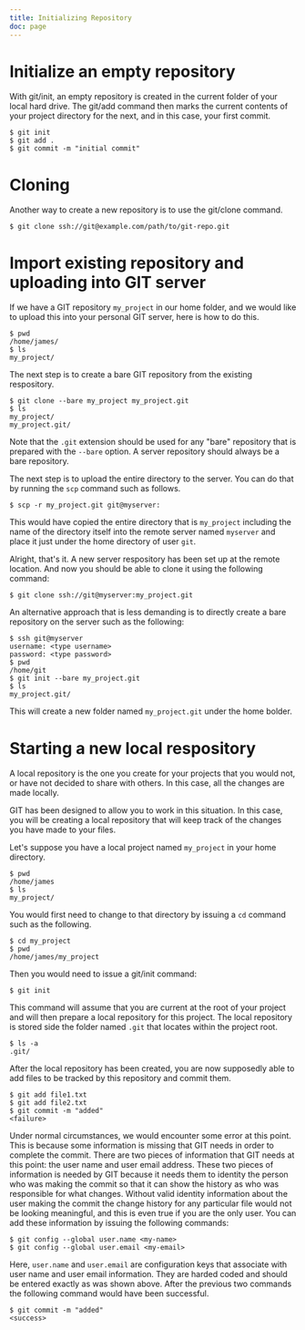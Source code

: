 ```yaml
---
title: Initializing Repository
doc: page
---
```



# Initialize an empty repository

With git/init, an empty repository is created in the current folder of your
local hard drive. The git/add command then marks the current contents of your
project directory for the next, and in this case, your first commit.

    $ git init
    $ git add .
    $ git commit -m "initial commit"

# Cloning

Another way to create a new repository is to use the git/clone command.

    $ git clone ssh://git@example.com/path/to/git-repo.git

# Import existing repository and uploading into GIT server

If we have a GIT repository `my_project` in our home folder, and we would like
to upload this into your personal GIT server, here is how to do this.

    $ pwd
    /home/james/
    $ ls
    my_project/

The next step is to create a bare GIT repository from the existing respository.

    $ git clone --bare my_project my_project.git
    $ ls
    my_project/
    my_project.git/

Note that the `.git` extension should be used for any "bare" repository that is
prepared with the `--bare` option. A server repository should always be a bare
repository.

The next step is to upload the entire directory to the server. You can do that
by running the `scp` command such as follows.

    $ scp -r my_project.git git@myserver:

This would have copied the entire directory that is `my_project` including the
name of the directory itself into the remote server named `myserver` and place
it just under the home directory of user `git`.

Alright, that's it. A new server respository has been set up at the remote
location. And now you should be able to clone it using the following command:

    $ git clone ssh://git@myserver:my_project.git

An alternative approach that is less demanding is to directly create a bare
repository on the server such as the following:

    $ ssh git@myserver
    username: <type username>
    password: <type password>
    $ pwd
    /home/git
    $ git init --bare my_project.git
    $ ls
    my_project.git/

This will create a new folder named `my_project.git` under the home bolder.


# Starting a new local respository

A local repository is the one you create for your projects that you would not,
or have not decided to share with others. In this case, all the changes are
made locally.

GIT has been designed to allow you to work in this situation. In this case, you
will be creating a local repository that will keep track of the changes you
have made to your files.

Let's suppose you have a local project named `my_project` in your home
directory.

    $ pwd
    /home/james
    $ ls
    my_project/

You would first need to change to that directory by issuing a `cd` command such
as the following.

    $ cd my_project
    $ pwd
    /home/james/my_project

Then you would need to issue a git/init command:

    $ git init

This command will assume that you are current at the root of your project and
will then prepare a local repository for this project. The local repository is
stored side the folder named `.git` that locates within the project root.

    $ ls -a
    .git/

After the local repository has been created, you are now supposedly able to add
files to be tracked by this repository and commit them.

    $ git add file1.txt
    $ git add file2.txt
    $ git commit -m "added"
    <failure>

Under normal circumstances, we would encounter some error at this point.  This
is because some information is missing that GIT needs in order to complete the
commit.  There are two pieces of information that GIT needs at this point: the
user name and user email address.  These two pieces of information is needed by
GIT because it needs them to identity the person who was making the commit so
that it can show the history as who was responsible for what changes.  Without
valid identity information about the user making the commit the change history
for any particular file would not be looking meaningful, and this is even true
if you are the only user.  You can add these information by issuing the
following commands:

    $ git config --global user.name <my-name>
    $ git config --global user.email <my-email>

Here, `user.name` and `user.email` are configuration keys that associate with
user name and user email information.  They are harded coded and
should be entered exactly as was shown above.  After the previous two commands
the following command would have been successful.

    $ git commit -m "added"
    <success>






